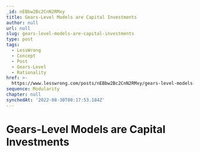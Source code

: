 ```yaml
---
_id: nEBbw2Bc2CnN2RMxy
title: Gears-Level Models are Capital Investments
author: null
url: null
slug: gears-level-models-are-capital-investments
type: post
tags:
  - LessWrong
  - Concept
  - Post
  - Gears-Level
  - Rationality
href: >-
  https://www.lesswrong.com/posts/nEBbw2Bc2CnN2RMxy/gears-level-models-are-capital-investments
sequence: Modularity
chapter: null
synchedAt: '2022-08-30T08:17:53.184Z'
---
```

# Gears-Level Models are Capital Investments

